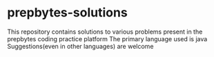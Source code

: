 # prepbytes-solutions

This repository contains solutions to various problems present in the prepbytes coding practice platform
The primary language used is java
Suggestions(even in other languages) are welcome
